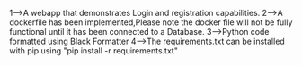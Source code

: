 1-->A webapp that demonstrates Login and registration capabilities.
2-->A dockerfile has been implemented,Please note the docker file will not be fully functional until it has been connected to a Database.
3-->Python code formatted using Black Formatter
4-->The requirements.txt can be installed with pip using "pip install -r requirements.txt"